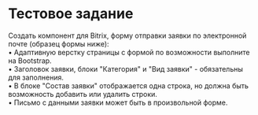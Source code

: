 # Тестовое задание
Создать компонент для Bitrix, форму отправки заявки по электронной почте (образец
формы ниже):<br>
• Адаптивную верстку страницы с формой по возможности выполните на
Bootstrap.<br>
• Заголовок заявки, блоки "Категория" и "Вид заявки" - обязательны для
заполнения.<br>
• В блоке "Состав заявки" отображается одна строка, но должна быть
возможность добавить или удалить строки.<br>
• Письмо с данными заявки может быть в произвольной форме.
